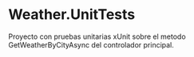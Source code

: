 # Weather.UnitTests
Proyecto con pruebas unitarias xUnit sobre el metodo GetWeatherByCityAsync del controlador principal.